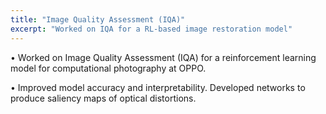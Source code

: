 ```yaml
---
title: "Image Quality Assessment (IQA)"
excerpt: "Worked on IQA for a RL-based image restoration model"
---
```


• Worked on Image Quality Assessment (IQA) for a reinforcement learning model for computational photography at OPPO.

• Improved model accuracy and interpretability. Developed networks to produce saliency maps of optical distortions.
